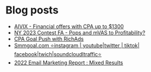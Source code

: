 # Blog posts
<!-- BLOG-POST-LIST:START -->
- [AIVIX - Financial offers with CPA up to $1300](https://afflift.com/f/threads/aivix-financial-offers-with-cpa-up-to-1300.8167/)
- [NY 2023 Contest FA - Pops and mVAS to Profitability?](https://afflift.com/f/threads/ny-2023-contest-fa-pops-and-mvas-to-profitability.10285/)
- [CPA Goal Push with RichAds](https://afflift.com/f/threads/cpa-goal-push-with-richads.10142/)
- [Smmgoal.com ⭐instagram | youtube|twitter | tiktok| facebook|twich|soundcloudltraffic⭐](https://afflift.com/f/threads/smmgoal-com-%E2%AD%90instagram-youtube-twitter-tiktok-facebook-twich-soundcloudltraffic%E2%AD%90.6393/)
- [2022 Email Marketing Report : Mixed Results](https://afflift.com/f/threads/2022-email-marketing-report-mixed-results.10283/)
<!-- BLOG-POST-LIST:END -->
